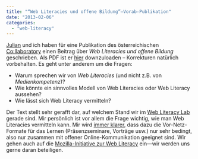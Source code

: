 ```yaml
---
title: "“Web Literacies und offene Bildung”—Vorab-Publikation"
date: "2013-02-06"
categories: 
  - "web-literacy"
---
```


[Julian](https://twitter.com/boomblitz "Julian Ausserhofer (boomblitz) auf Twitter") und ich haben für eine Publikation des österreichischen [Co:llaboratory](http://www.collaboratory.at/ "Internet & Gesellschaft Co:llaboratory Austria") einen Beitrag über _Web Literacies und offene Bildung_ geschrieben. Als PDF ist er [hier](http://wll.fh-joanneum.at/wp-content/uploads/2013/02/WebLiteraciesundOffeneBildungAusserhoferWittenbrink1.pdf "wll.fh-joanneum.at/wp-content/uploads/2013/02/WebLiteraciesundOffeneBildungAusserhoferWittenbrink1.pdf") downzuloaden – Korrekturen natürlich vorbehalten. Es geht unter anderem um die Fragen:

- Warum sprechen wir von _Web Literacies_ (und nicht z.B. von _Medienkompetenz_)?
- Wie könnte ein sinnvolles Modell von Web Literacies oder Web Literacy aussehen?
- Wie lässt sich Web Literacy vermitteln?

Der Text stellt sehr gerafft dar, auf welchem Stand wir im [Web Literacy Lab](http://wll.fh-joanneum.at/ "Web Literacy Lab") gerade sind. Mir persönlich ist vor allem die Frage wichtig, wie man Web Literacies vermitteln kann. Mir wird [immer klarer](http://wittenbrink.net/lostandfound/2013/01/webkommunikation-konnektivistisch-lehren/ "Webkommunikation konnektivistisch lehren - Lost and Found"), dass dazu die Vor-Netz-Formate für das Lernen (Präsenzseminare, Vorträge usw.) nur sehr bedingt, also nur zusammen mit offener Online-Kommunikation geeignet sind. Wir gehen auch auf die [Mozilla-Initiative zur Web Literacy](https://wiki.mozilla.org/Learning/WebLiteraciesWhitePaper "Learning/WebLiteraciesWhitePaper - MozillaWiki") ein—wir werden uns gerne daran beteiligen.
